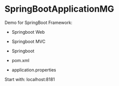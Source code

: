 ﻿# SpringBootApplicationMG
 
 Demo for SpringBoot Framework:
  - Springboot Web
  - Springboot MVC
  - Springboot 
  
  - pom.xml
  - application.properties
  
  Start with:   localhost:8181
